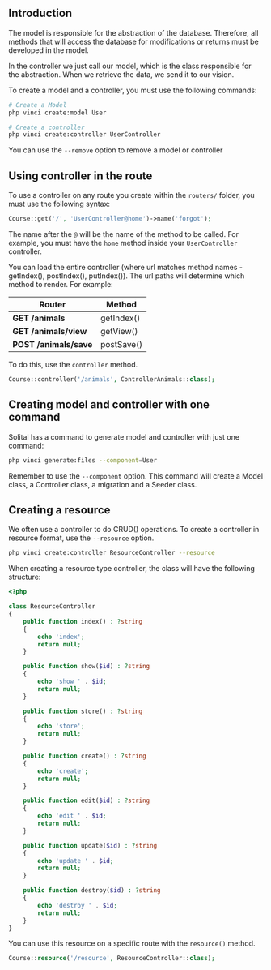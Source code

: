 ## Introduction

The model is responsible for the abstraction of the database. Therefore, all methods that will access the database for modifications or returns must be developed in the model.

In the controller we just call our model, which is the class responsible for the abstraction. When we retrieve the data, we send it to our vision.

To create a model and a controller, you must use the following commands:

```bash
# Create a Model
php vinci create:model User

# Create a controller
php vinci create:controller UserController
```

You can use the `--remove` option to remove a model or controller

## Using controller in the route

To use a controller on any route you create within the `routers/` folder, you must use the following syntax:

```php
Course::get('/', 'UserController@home')->name('forgot');
```

The name after the `@` will be the name of the method to be called. For example, you must have the `home` method inside your `UserController` controller.

You can load the entire controller (where url matches method names - getIndex(), postIndex(), putIndex()).
The url paths will determine which method to render. For example:

| Router                  | Method     |
|-------------------------|------------|
| **GET  /animals**       | getIndex() |
| **GET  /animals/view**  | getView()  |
| **POST /animals/save**  | postSave() |

To do this, use the `controller` method.

```php
Course::controller('/animals', ControllerAnimals::class);
```

## Creating model and controller with one command

Solital has a command to generate model and controller with just one command:

```bash
php vinci generate:files --component=User
```

Remember to use the `--component` option. This command will create a Model class, a Controller class, a migration and a Seeder class.

## Creating a resource

We often use a controller to do CRUD() operations. To create a controller in resource format, use the `--resource` option.

```bash
php vinci create:controller ResourceController --resource
``` 

When creating a resource type controller, the class will have the following structure:

```php
<?php

class ResourceController
{
    public function index() : ?string
    {
        echo 'index';
        return null;
    }

    public function show($id) : ?string
    {
        echo 'show ' . $id;
        return null;
    }

    public function store() : ?string
    {
        echo 'store';
        return null;
    }

    public function create() : ?string
    {
        echo 'create';
        return null;
    }

    public function edit($id) : ?string
    {
        echo 'edit ' . $id;
        return null;
    }

    public function update($id) : ?string
    {
        echo 'update ' . $id;
        return null;
    }

    public function destroy($id) : ?string
    {
        echo 'destroy ' . $id;
        return null;
    }
}
```

You can use this resource on a specific route with the `resource()` method.

```php
Course::resource('/resource', ResourceController::class);
```
